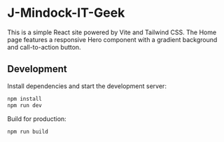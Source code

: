 # J-Mindock-IT-Geek

This is a simple React site powered by Vite and Tailwind CSS. The Home page features a responsive Hero component with a gradient background and call-to-action button.

## Development

Install dependencies and start the development server:

```bash
npm install
npm run dev
```

Build for production:

```bash
npm run build
```
